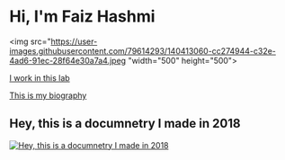 # Hi, I'm Faiz Hashmi 
<img src="https://user-images.githubusercontent.com/79614293/140413060-cc274944-c32e-4ad6-91ec-28f64e30a7a4.jpeg "width="500" height="500">

[I work in this lab](https://www.centerforappliedcogsci.com)

[This is my biography](MyBio.md)

## Hey, this is a documnetry I made in 2018

[![Hey, this is a documnetry I made in 2018](https://img.youtube.com/vi/yhff4Mq_rbg/0.jpg)](https://youtu.be/yhff4Mq_rbg)
